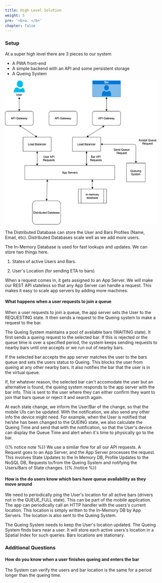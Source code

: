 ```yaml
---
title: High Level Solution
weight: 5
pre: '<b>a. </b>'
chapter: false
---
```


### Setup

At a super high level there are 3 pieces to our system

- A PWA front-end
- A simple backend with an API and some persistent storage
- A Queing System

![Architecture](images/back_end_high_level.png)

The Distributed Database can store the User and Bars Profiles (Name, Email, etc). Distributed Databases scale well as we add more users.

The In-Memory Database is used for fast lookups and updates. We can store two things here.

1. States of active Users and Bars.

2. User's Location (for sending ETA to bars)

When a request comes in, it gets assigned to an App Server. We will make our REST API stateless so that any App Server can handle a request. This makes it easy to scale app servers by adding more machines.

#### What happens when a user requests to join a queue

When a user requests to join a queue, the app server sets the User to the REQUESTING state. It then sends a request to the Queing system to make a request to the bar.

The Queing System maintains a pool of available bars (WAITING state). It first sends a queing request to the selected bar. If this is rejected or the queue time is over a specified period, the system keeps sending requests to nearby bars until one accepts or we run out of nearby bars.

If the selected bar accepts the app server matches the user to the bars queue and sets the users status to Queing. This blocks the user from queing at any other nearby bars. It also notifies the bar that the user is in the virtual queue.

If, for whatever reason, the selected bar can't accomodate the user but an alternative is found, the queing system responds to the app server with the bar info. This is sent to the user where they can either confirm they want to join that bars queue or reject it and search again.

At each state change, we inform the User/Bar of the change, so that the mobile UIs can be updated. With the notification, we also send any other info the device might need. For example, when the User is notified that he/she has been changed to the QUEING state, we also calculate the Queing Time and send that with the notification, so that the User's device can display the Queue Time and alert when it's time to physically go to the bar.

{{% notice note %}}
We use a similar flow for all our API requests. A Request goes to an App Server, and the App Server processes the request. This involves State Updates to the In Memory DB, Profile Updates to the NoSQL DB, Requests to/from the Queing System and notifying the Users/Bars of State changes.
{{% /notice %}}

#### How is the do users know which bars have queue availability as they move around

We need to periodically ping the User's location for all active bars (drivers not in the QUEUE_FULL state). This can be part of the mobile application. The app can periodically call an HTTP handler with the users's current location. This location is simply written to the In-Memory DB by App Servers. The location is also sent to the Queing System.

The Queing System needs to keep the User's location updated. The Queing System finds bars near a user. It will store each active users's location in a Spatial Index for such queries. Bars locations are stationary.

### Additional Questions

#### How do you know when a user finishes queing and enters the bar

The System can verify the users and bar location is the same for a period longer than the queing time.
